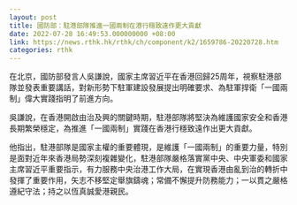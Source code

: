 ```yaml
---
layout: post
title: 國防部：駐港部隊推進一國兩制在港行穩致遠作更大貢獻
date: 2022-07-28 16:49:53.000000000 +08:00
link: https://news.rthk.hk/rthk/ch/component/k2/1659786-20220728.htm
categories: rthk
---
```


在北京，國防部發言人吳謙說，國家主席習近平在香港回歸25周年，視察駐港部隊並發表重要講話，對新形勢下駐軍建設發展提出明確要求、為駐軍捍衛「一國兩制」偉大實踐指明了前進方向。

吳謙說，在香港開啟由治及興的關鍵時期，駐港部隊將堅決為維護國家安全和香港長期繁榮穩定，為推進「一國兩制」實踐在香港行穩致遠作出更大貢獻。

他指出，駐港部隊是國家主權的重要體現，是維護「一國兩制」的重要力量，特別是面對近年來香港局勢深刻複雜變化，駐港部隊嚴格落實黨中央、中央軍委和國家主席習近平重要指示，有力服務中央治港工作大局，在實現香港由亂到治的轉折中發揮了重要作用，矢志不移堅定舉旗鑄魂；常備不懈提升防務能力；一以貫之嚴格遵紀守法；持之以恆真誠愛港親民。
